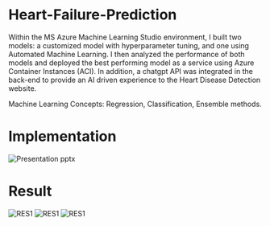 # Heart-Failure-Prediction
Within the MS Azure Machine Learning Studio environment, I built two models: a customized model with hyperparameter tuning, and one using Automated Machine Learning. I then analyzed the performance of both models and deployed the best performing model as a service using Azure Container Instances (ACI).
In addition, a chatgpt API was integrated in the back-end to provide an AI driven experience to the Heart Disease Detection website.

Machine Learning Concepts: Regression, Classification, Ensemble methods.
# Implementation
![Presentation pptx](https://github.com/SyedaSarah18/Heart-Failure-Prediction/assets/54178904/dc6b3099-f9ad-47a9-a593-df605550c4f3)
# Result
![RES1](https://github.com/SyedaSarah18/Heart-Failure-Prediction/assets/54178904/3fb82d4f-bda3-49b0-8d01-37d86a654a38)
![RES1](https://github.com/SyedaSarah18/Heart-Failure-Prediction/assets/54178904/844b1e4b-2485-45d0-988c-2e7cd1d17d7d)
![RES1](https://github.com/SyedaSarah18/Heart-Failure-Prediction/assets/54178904/1d4885ea-06e4-433c-97f1-e55511cb2f84)
